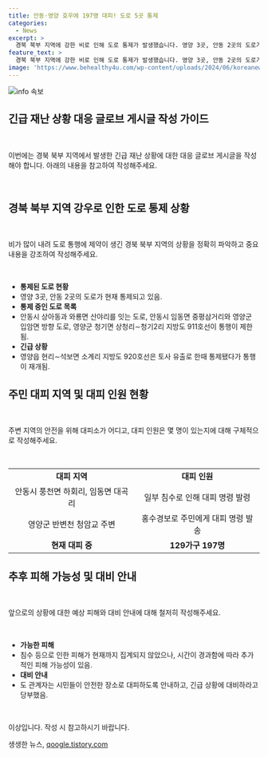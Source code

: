 ```yaml
---
title: 안동·영양 호우에 197명 대피! 도로 5곳 통제
categories:
  - News
excerpt: >
  경북 북부 지역에 강한 비로 인해 도로 통제가 발생했습니다. 영양 3곳, 안동 2곳의 도로가 오전 10시 기준으로 통제됐으며, 대부분은 침수로 인한 것입니다. 현재 129가구 197명이 대피 중이고, 일부 지역에서는 고립된 주민이 구조됐습니다. 이에 따른 피해는 아직 집계되지 않았으며, 도 관계자는 더 많은 피해가 예상된다고 밝혔습니다.
feature_text: >
  경북 북부 지역에 강한 비로 인해 도로 통제가 발생했습니다. 영양 3곳, 안동 2곳의 도로가 오전 10시 기준으로 통제됐으며, 대부분은 침수로 인한 것입니다. 현재 129가구 197명이 대피 중이고, 일부 지역에서는 고립된 주민이 구조됐습니다. 이에 따른 피해는 아직 집계되지 않았으며, 도 관계자는 더 많은 피해가 예상된다고 밝혔습니다.
image: 'https://www.behealthy4u.com/wp-content/uploads/2024/06/koreanews.jpg'
---
```


<p><img src="https://www.behealthy4u.com/wp-content/uploads/2024/06/koreanews.jpg" alt="info 속보" /></p>

<h2 data-ke-size="size26">긴급 재난 상황 대응 글로브 게시글 작성 가이드</h2>

<p data-ke-size="size16">&nbsp;</p>

<p>이번에는 경북 북부 지역에서 발생한 긴급 재난 상황에 대한 대응 글로브 게시글을 작성해야 합니다. 아래의 내용을 참고하여 작성해주세요.</p>

<p data-ke-size="size16">&nbsp;</p>

<h2 data-ke-size="size24">경북 북부 지역 강우로 인한 도로 통제 상황</h2>

<p data-ke-size="size16">&nbsp;</p>

<p>비가 많이 내려 도로 통행에 제약이 생긴 경북 북부 지역의 상황을 정확히 파악하고 중요 내용을 강조하여 작성해주세요.</p>

<p data-ke-size="size16">&nbsp;</p>

<ul>
  <li><b>통제된 도로 현황</b></li>
  <li>영양 3곳, 안동 2곳의 도로가 현재 통제되고 있음.</li>
  <li><b>통제 중인 도로 목록</b></li>
  <li>안동시 상아동과 와룡면 산야리를 잇는 도로, 안동시 임동면 중평삼거리와 영양군 입암면 방향 도로, 영양군 청기면 상청리∼청기2리 지방도 911호선이 통행이 제한됨.</li>
  <li><b>긴급 상황</b></li>
  <li>영양읍 현리∼석보면 소계리 지방도 920호선은 토사 유출로 한때 통제됐다가 통행이 재개됨.</li>
</ul>

<h2 data-ke-size="size24">주민 대피 지역 및 대피 인원 현황</h2>

<p data-ke-size="size16">&nbsp;</p>

<p>주변 지역의 안전을 위해 대피소가 어디고, 대피 인원은 몇 명이 있는지에 대해 구체적으로 작성해주세요.</p>

<p data-ke-size="size16">&nbsp;</p>

<table>
  <tr>
    <td style="text-align: center; height: 17px;"><b>대피 지역</b></td>
    <td style="text-align: center; height: 17px;"><b>대피 인원</b></td>
  </tr>
  <tr>
    <td style="text-align: center; height: 17px;">안동시 풍천면 하회리, 임동면 대곡리</td>
    <td style="text-align: center; height: 17px;">일부 침수로 인해 대피 명령 발령</td>
  </tr>
  <tr>
    <td style="text-align: center; height: 17px;">영양군 반변천 청암교 주변</td>
    <td style="text-align: center; height: 17px;">홍수경보로 주민에게 대피 명령 발송</td>
  </tr>
  <tr>
    <td style="text-align: center; height: 17px;"><b>현재 대피 중</b></td>
    <td style="text-align: center; height: 17px;"><b>129가구 197명</b></td>
  </tr>
</table>

<h2 data-ke-size="size24">추후 피해 가능성 및 대비 안내</h2>

<p data-ke-size="size16">&nbsp;</p>

<p>앞으로의 상황에 대한 예상 피해와 대비 안내에 대해 철저히 작성해주세요.</p>

<p data-ke-size="size16">&nbsp;</p>

<ul>
  <li><b>가능한 피해</b></li>
  <li>침수 등으로 인한 피해가 현재까지 집계되지 않았으나, 시간이 경과함에 따라 추가적인 피해 가능성이 있음.</li>
  <li><b>대비 안내</b></li>
  <li>도 관계자는 시민들이 안전한 장소로 대피하도록 안내하고, 긴급 상황에 대비하라고 당부했음.</li>
</ul>

<p data-ke-size="size16">&nbsp;</p>

<p>이상입니다. 작성 시 참고하시기 바랍니다.</p>
생생한 뉴스, <a href="https://qoogle.tistory.com" rel="dofollow">qoogle.tistory.com</a>


